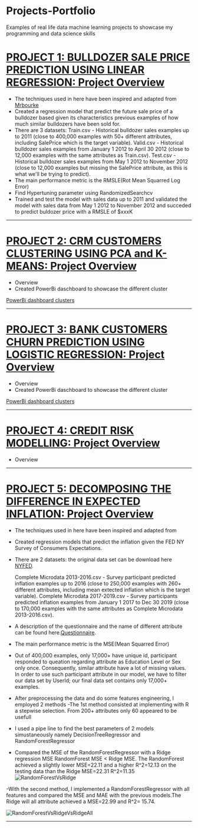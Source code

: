 # Projects-Portfolio
Examples of real life data machine learning projects to showcase my programming and data science skills 

# [PROJECT 1: BULLDOZER SALE PRICE PREDICTION USING LINEAR REGRESSION: Project Overview](https://github.com/HermannJoel/Finance/tree/main/Bulldozer%20Sale%20Price%20Prediction)

* The techniques used in here have been inspired and adapted from [Mrbourke]()
* Created a regression model that predict the future sale price of a bulldozer based given its characteristics previous examples of how much similar bulldozers have been sold     for.
* There are 3 datasets:
  Train.csv - Historical bulldozer sales examples up to 2011 (close to 400,000 examples with 50+ different attributes, including SalePrice which is the target variable).
  Valid.csv - Historical bulldozer sales examples from January 1 2012 to April 30 2012 (close to 12,000 examples with the same attributes as Train.csv).
  Test.csv - Historical bulldozer sales examples from May 1 2012 to November 2012 (close to 12,000 examples but missing the SalePrice attribute, as this is what we'll be trying    to predict).
* The main performance metric is the RMSLE(Rot Mean Squarred Log Error)  
* Find Hypertuning parameter using RandomizedSearchcv
* Trained and test the model with sales data up to 2011 and validated the model with sales data from May 1 2012 to November 2012 and succeded to predict buldozer price with a
  RMSLE of $xxxK

---

# [PROJECT 2: CRM CUSTOMERS CLUSTERING USING PCA and K-MEANS: Project Overview](https://github.com/HermannJoel/Finance/tree/main/Customers%20Clustering%20using%20K-Means)

* Overview
* Created PowerBi daschboard to showcase the different cluster

[PowerBi dashboard clusters](https://github.com/HermannJoel/Finance/blob/main/Customers%20Clustering%20using%20K-Means/Customers_Clusters_Dashboard.pbix)

---
# [PROJECT 3: BANK CUSTOMERS CHURN PREDICTION USING LOGISTIC REGRESSION: Project Overview](https://github.com/HermannJoel/Finance/tree/main/Bank_Customers_Churn_Prediction)

* Overview
* Created PowerBi daschboard to showcase the different cluster

[PowerBi dashboard clusters](https://github.com/HermannJoel/Finance/blob/main/Bank_Customers_Churn_Prediction/Bank_Customers_Churn.pbix)

---

# [PROJECT 4: CREDIT RISK MODELLING: Project Overview](https://github.com/HermannJoel/Finance/tree/main/Credit_Risk_Modeling)

* Overview

---

# [PROJECT 5: DECOMPOSING THE DIFFERENCE IN EXPECTED INFLATION: Project Overview](https://github.com/HermannJoel/Finance/tree/main/Inflation_Expectation)

* The techniques used in here have been inspired and adapted from []()
* Created regression models that predict the inflation given the FED NY Survey of Consumers Expectations.
* There are 2 datasets: the original data set can be download here [NYFED](https://www.newyorkfed.org/microeconomics/sce#/).

  Complete Microdata 2013-2016.csv - Survey participant predicted inflation examples up to 2016 (close to 250,000 examples with 260+ different attributes, including mean
  extected inflation   which is the target variable).
  Complete Microdata 2017-2019.csv - Survey participants predicted inflation examples from January 1 2017 to Dec 30 2019 (close to 170,000 examples with the same attributes as
  Complete Microdata 2013-2016.csv).
* A description of the questionnaire and the name of different attribute can be found here.[Questionnaire](https://www.newyorkfed.org/medialibrary/interactives/sce/sce/downloads/data/frbny-sce-survey-core-module-public-questionnaire.pdf).

* The main performance metric is the MSE(Mean Squarred Error)
* Out of 400,000 examples, only 17,000+ have unique id, participant responded to queation regarding attribute as Education Level or Sex only once. Consequently, similar
  attribute have a lot of missing values. In order to use such participant attribute in our model, we have to filter our data set by UserId; our final data set contains only
  17,000+ examples.  
* After preprocessing the data and do some features engineering, I employed 2 methods
-The 1st method consisted at implementing with R a stepwise selection. From 200+ attributes only 60 appeared to be usefull
* I used a pipe line to find the best parameters of 2 models simustaneously namely DecisionTreeRegressor and RandomForestRegressor 
* Compared the MSE of the RandomForestRegressor with a Ridge regression MSE
  RandomForest MSE < Ridge MSE. The RandomForest achieved a slightly lower MSE=22.11 and a higher R^2=12.13 on the testing data than the Ridge MSE=22.31 R^2=11.35
![RandomForestVsRidge](https://github.com/HermannJoel/Data_Scientist/blob/master/Pictures/Results1.png)

-With the second method, I implemented a RandomForestRegressor with all features and compared the MSE and MAE with the previous models.The Ridge will all attribute achieved
 a MSE=22.99 and R^2= 15.74. 
 
![RandomForestVsRidgeVsRidgeAll](https://github.com/HermannJoel/Data_Scientist/blob/master/Pictures/Results2.png)

---

